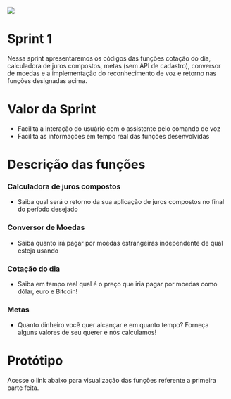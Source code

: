 <!DOCTYPE html>

<p align="left">
  <img src="https://github.com/TheLooksDatabase/Julius/blob/main/3)%20Images/Backlog/backlog%202.png" />
</p>  

<h1 align="left">Sprint 1</h1>

  Nessa sprint apresentaremos os códigos das funções cotação do dia, calculadora de juros compostos, metas (sem API de cadastro), conversor de moedas e a implementação do reconhecimento de voz e retorno nas funções designadas acima.


<h1 align="left">Valor da Sprint</h1>

- Facilita a interação do usuário com o assistente pelo comando de voz
- Facilita as informações em tempo real das funções desenvolvidas


<h1 align="left">Descrição das funções</h1>

### Calculadora de juros compostos

- Saiba qual será o retorno da sua aplicação de juros compostos no final do período desejado

### Conversor de Moedas

- Saiba quanto irá pagar por moedas estrangeiras independente de qual esteja usando

### Cotação do dia 

- Saiba em tempo real qual é o preço que iria pagar por moedas como dólar, euro e Bitcoin!

### Metas

- Quanto dinheiro você quer alcançar e em quanto tempo? Forneça alguns valores de seu querer e nós calculamos!


<h1 align="left">Protótipo</h1>

  Acesse o link abaixo para visualização das funções referente a primeira parte feita.
  

					  

